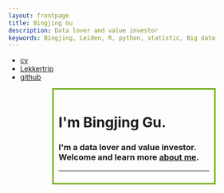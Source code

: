 ```yaml
---
layout: frontpage
title: Bingjing Gu
description: Data lover and value investor
keywords: Bingjing, Leiden, R, python, statistic, Big data
---
```

<head>
<style>
.center {
    margin: auto;
    width: 60%;
    border: 3px solid #73AD21;
    padding: 10px;
}
</style>
</head>

<div class="navbar">
  <div class="navbar-inner">
      <ul class="nav">
          <li><a href="{{ BASE_PATH }}/assets/bingjing_cv.pdf">cv</a></li>
          <li><a href="http://www.lekkertrip.nl/">Lekkertrip</a></li>
          <li><a href="https://github.com/sangaj">github</a></li>
      </ul>
  </div>
</div>

<table class="wide">
<div class="center">
            <div class="banner-text" text-align="center">
                <h1 class="responsive-headline">I'm Bingjing Gu.</h1>
                <h3>I'm a <span>data lover</span> and <span>value investor</span>.<br>
                Welcome and learn more <a class="smoothscroll" href="https://sangaj.github.io/pages/about.html">about me</a>.</h3>
                <hr />
            </div>
        </div>
 </table>
 
  
